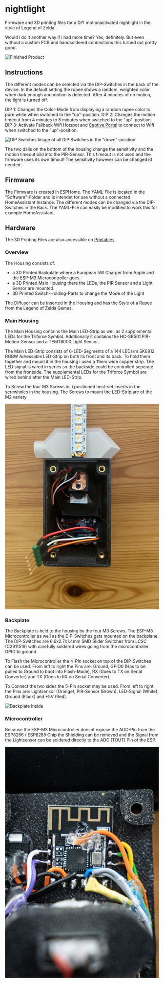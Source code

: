 # nightlight
Firmware and 3D printing files for a DIY motionactivated nightlight in the style of Legend of Zelda.

Would i do it another way if i had more time? Yes, definitely. But even without a custom PCB and handsoldered connections this turned out pretty good.

![Finished Product](Hardware/Images/finished_product.jpg)

## Instructions

The different modes can be selected via the DIP-Switches in the back of the device. In the default setting the rupee shows a random, weighted color when dark enough and motion is detected. After 4 minutes of no motion, the light is turned off.

DIP 1: Changes the Color-Mode from displaying a random rupee color to pure white when switched to the "up"-position.
DIP 2: Changes the motion timeout from 4 minutes to 8 minutes when switched to the "up"-position.
DIP 3: Activate Fallback Wifi Hotspot and [Captive Portal](https://esphome.io/components/captive_portal.html) to connect to Wifi when switched to the "up"-position.

![DIP Switches](Hardware/Images/dip_switches.jpg)
Image of all DIP Switches in the "down"-position.

The two dails on the bottom of the housing change the sensitivity and the motion timeout bild into the PIR-Sensor. This timeout is not used and the firmware uses its own timout! The sensitivity however can be changed id needed.

## Firmware

The Firmware is created in ESPHome. The YAML-File is located in the "Software"-Folder and is intendet for use without a connected HomeAssistant Instance. The different modes can be changed via the DIP-Switches in the Back. The YAML-File can easily be modified to work this for example HomeAssistant.

## Hardware

The 3D Printing Files are also accessible on [Printables](https://www.printables.com/model/383793-legend-of-zelda-nightlight).

### Overview

The Housing consists of:
- a 3D Printed Backplate where a European 5W Charger from Apple and the ESP-M3 Microcontroller goes.
- a 3D Printed Main Housing there the LEDs, the PIR Sensor and a Light Sensor are mounted.
- 3D Printed Switch-Holding-Parts to change the Mode of the Light

The Diffusor can be inserted in the Housing and has the Style of a Rupee from the Legend of Zelda Games.

### Main Housing

The Main Housing contains the Main LED-Strip as well as 2 supplemental LEDs for the Triforce Symbol. Additionally it contains the HC-SR501 PIR-Motion-Sensor and a TEMT6000 Light Sensor. 

The Main LED-Strip consists of 6-LED-Segments of a 144 LEDs/m SK6812 RGBW Adressable LED-Strip on both its front and its back. To hold them together and mount it in the housing i used a 11mm wide copper strip. The LED signal is wired in series so the backside could be controlled seperate from the frontside. The supplemental LEDs for the Triforce Symbol are wired behind after the Main LED-Strip.

To Screw the four M3 Screws in, i positioned heat-set inserts in the screwholes in the housing. The Screws to mount the LED-Strip are of the M2 variety.

![Main Housing Inside](Hardware/Images/housing.jpg)

### Backplate

The Backplate is held to the housing by the four M3 Screws. The ESP-M3 Microcontroller as well as the DIP-Switches gets mounted on the backplane. The DIP-Switches are 6.6x2.7x1.4mm SMD Slider Switches from LCSC (C2911519) with carefully soldered wires going from the microcontroller GPIO to ground.

To Flash the Microcontroller the 4-Pin socket on top of the DIP-Switches can be used. From left to right the Pins are: Ground, GPIO0 (Has to be pulled to Ground to boot into Flash-Mode), RX (Goes to TX on Serial Converter) and TX (Goes to RX on Serial Converter).

To Connect the two sides the 5-Pin socket may be used. From left to right the Pins are: Lightsensor (Orange), PIR-Sensor (Brown), LED-Signal (White), Ground (Black) and +5V (Red).

![Backplate Inside](Hardware/Images/flashing_port.jpg)

### Microcontroller

Because the ESP-M3 Microcontroller doesnt expose the ADC-Pin from the ESP8266 / ESP8285 Chip the Shielding can be removed and the Signal from the Lightsensor can be soldered directly to the ADC (TOUT) Pin of the ESP.

![ESP Detail](Hardware/Images/esp_detail.jpg)